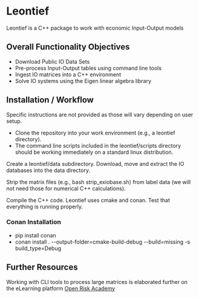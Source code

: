 # Leontief

Leontief is a C++ package to work with economic Input-Output models

## Overall Functionality Objectives

* Download Public IO Data Sets
* Pre-process Input-Output tables using command line tools
* Ingest IO matrices into a C++ environment
* Solve IO systems using the Eigen linear algebra library

## Installation / Workflow

Specific instructions are not provided as those will vary depending on user setup.

* Clone the repository into your work environment (e.g., a leontief directory). 
* The command line scripts included in the leontief/scripts directory should be working immediately on a standard linux distribution. 

Create a leontief/data subdirectory. Download, move and extract the IO databases into the data directory.

Strip the matrix files (e.g., bash strip_exiobase.sh) from label data (we will not need those for numerical C++ calculations).

Compile the C++ code. Leontief uses cmake and conan. Test that everything is running properly.

### Conan Installation

* pip install conan
* conan install . --output-folder=cmake-build-debug --build=missing -s build_type=Debug


## Further Resources

Working with CLI tools to process large matrices is elaborated further on the eLearning platform [Open Risk Academy](https://www.openriskacademy.com/course/view.php?id=76)



